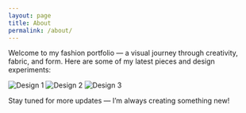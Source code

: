 ```yaml
---
layout: page
title: About
permalink: /about/
---
```


Welcome to my fashion portfolio — a visual journey through creativity, fabric, and form. Here are some of my latest pieces and design experiments:

<div class="gallery">
  <img src="/assets/images/design1.jpg" alt="Design 1" />
  <img src="/assets/images/design2.jpg" alt="Design 2" />
  <img src="/assets/images/design3.jpg" alt="Design 3" />
</div>

Stay tuned for more updates — I’m always creating something new!